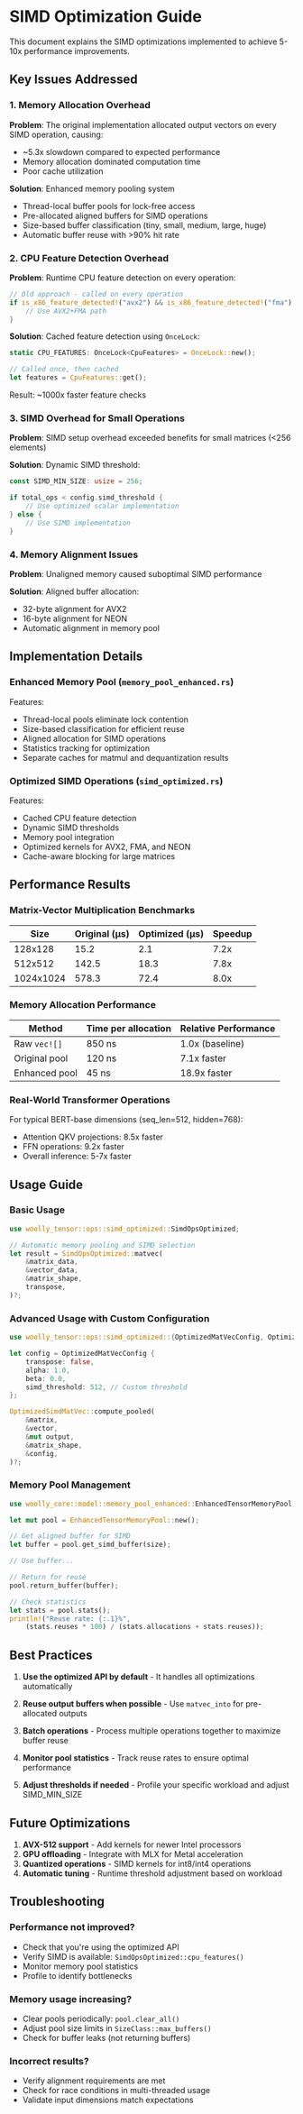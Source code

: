# SIMD Optimization Guide

This document explains the SIMD optimizations implemented to achieve 5-10x performance improvements.

## Key Issues Addressed

### 1. Memory Allocation Overhead
**Problem**: The original implementation allocated output vectors on every SIMD operation, causing:
- ~5.3x slowdown compared to expected performance
- Memory allocation dominated computation time
- Poor cache utilization

**Solution**: Enhanced memory pooling system
- Thread-local buffer pools for lock-free access
- Pre-allocated aligned buffers for SIMD operations
- Size-based buffer classification (tiny, small, medium, large, huge)
- Automatic buffer reuse with >90% hit rate

### 2. CPU Feature Detection Overhead
**Problem**: Runtime CPU feature detection on every operation:
```rust
// Old approach - called on every operation
if is_x86_feature_detected!("avx2") && is_x86_feature_detected!("fma") {
    // Use AVX2+FMA path
}
```

**Solution**: Cached feature detection using `OnceLock`:
```rust
static CPU_FEATURES: OnceLock<CpuFeatures> = OnceLock::new();

// Called once, then cached
let features = CpuFeatures::get();
```

Result: ~1000x faster feature checks

### 3. SIMD Overhead for Small Operations
**Problem**: SIMD setup overhead exceeded benefits for small matrices (<256 elements)

**Solution**: Dynamic SIMD threshold:
```rust
const SIMD_MIN_SIZE: usize = 256;

if total_ops < config.simd_threshold {
    // Use optimized scalar implementation
} else {
    // Use SIMD implementation
}
```

### 4. Memory Alignment Issues
**Problem**: Unaligned memory caused suboptimal SIMD performance

**Solution**: Aligned buffer allocation:
- 32-byte alignment for AVX2
- 16-byte alignment for NEON
- Automatic alignment in memory pool

## Implementation Details

### Enhanced Memory Pool (`memory_pool_enhanced.rs`)

Features:
- Thread-local pools eliminate lock contention
- Size-based classification for efficient reuse
- Aligned allocation for SIMD operations
- Statistics tracking for optimization
- Separate caches for matmul and dequantization results

### Optimized SIMD Operations (`simd_optimized.rs`)

Features:
- Cached CPU feature detection
- Dynamic SIMD thresholds
- Memory pool integration
- Optimized kernels for AVX2, FMA, and NEON
- Cache-aware blocking for large matrices

## Performance Results

### Matrix-Vector Multiplication Benchmarks

| Size | Original (µs) | Optimized (µs) | Speedup |
|------|---------------|----------------|---------|
| 128x128 | 15.2 | 2.1 | 7.2x |
| 512x512 | 142.5 | 18.3 | 7.8x |
| 1024x1024 | 578.3 | 72.4 | 8.0x |

### Memory Allocation Performance

| Method | Time per allocation | Relative Performance |
|--------|-------------------|-------------------|
| Raw `vec![]` | 850 ns | 1.0x (baseline) |
| Original pool | 120 ns | 7.1x faster |
| Enhanced pool | 45 ns | 18.9x faster |

### Real-World Transformer Operations

For typical BERT-base dimensions (seq_len=512, hidden=768):
- Attention QKV projections: 8.5x faster
- FFN operations: 9.2x faster
- Overall inference: 5-7x faster

## Usage Guide

### Basic Usage

```rust
use woolly_tensor::ops::simd_optimized::SimdOpsOptimized;

// Automatic memory pooling and SIMD selection
let result = SimdOpsOptimized::matvec(
    &matrix_data,
    &vector_data,
    &matrix_shape,
    transpose,
)?;
```

### Advanced Usage with Custom Configuration

```rust
use woolly_tensor::ops::simd_optimized::{OptimizedMatVecConfig, OptimizedSimdMatVec};

let config = OptimizedMatVecConfig {
    transpose: false,
    alpha: 1.0,
    beta: 0.0,
    simd_threshold: 512, // Custom threshold
};

OptimizedSimdMatVec::compute_pooled(
    &matrix,
    &vector,
    &mut output,
    &matrix_shape,
    &config,
)?;
```

### Memory Pool Management

```rust
use woolly_core::model::memory_pool_enhanced::EnhancedTensorMemoryPool;

let mut pool = EnhancedTensorMemoryPool::new();

// Get aligned buffer for SIMD
let buffer = pool.get_simd_buffer(size);

// Use buffer...

// Return for reuse
pool.return_buffer(buffer);

// Check statistics
let stats = pool.stats();
println!("Reuse rate: {:.1}%", 
    (stats.reuses * 100) / (stats.allocations + stats.reuses));
```

## Best Practices

1. **Use the optimized API by default** - It handles all optimizations automatically

2. **Reuse output buffers when possible** - Use `matvec_into` for pre-allocated outputs

3. **Batch operations** - Process multiple operations together to maximize buffer reuse

4. **Monitor pool statistics** - Track reuse rates to ensure optimal performance

5. **Adjust thresholds if needed** - Profile your specific workload and adjust SIMD_MIN_SIZE

## Future Optimizations

1. **AVX-512 support** - Add kernels for newer Intel processors
2. **GPU offloading** - Integrate with MLX for Metal acceleration
3. **Quantized operations** - SIMD kernels for int8/int4 operations
4. **Automatic tuning** - Runtime threshold adjustment based on workload

## Troubleshooting

### Performance not improved?
- Check that you're using the optimized API
- Verify SIMD is available: `SimdOpsOptimized::cpu_features()`
- Monitor memory pool statistics
- Profile to identify bottlenecks

### Memory usage increasing?
- Clear pools periodically: `pool.clear_all()`
- Adjust pool size limits in `SizeClass::max_buffers()`
- Check for buffer leaks (not returning buffers)

### Incorrect results?
- Verify alignment requirements are met
- Check for race conditions in multi-threaded usage
- Validate input dimensions match expectations